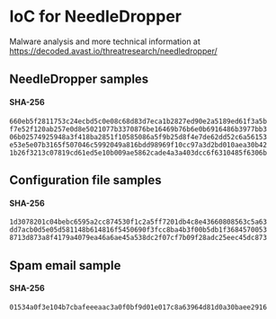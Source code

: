 # IoC for NeedleDropper

Malware analysis and more technical information at <https://decoded.avast.io/threatresearch/needledropper/>

## NeedleDropper samples
#### SHA-256
```
660eb5f2811753c24ecbd5c0e08c68d83d7eca1b2827ed90e2a5189ed61f3a5b
f7e52f120ab257e0d8e5021077b3370876be16469b76b6e0b6916486b3977bb3
06b02574925948a3f418ba2851f10585086a5f9b25d8f4e7de62dd52c6a56153
e53e5e07b3165f507046c5992049a816bdd98969f10cc97a3d2bd010aea30b42
1b26f3213c07819cd61ed5e10b009ae5862cade4a3a403dcc6f6310485f6306b
```

## Configuration file samples
#### SHA-256
```
1d3078201c04bebc6595a2cc874530f1c2a5ff7201db4c8e43660808563c5a63
dd7acb0d5e05d581148b614816f5450690f3fcc8ba4b3f00b5db1f3684570053
8713d873a8f4179a4079ea46a6ae45a538dc2f07cf7b09f28adc25eec45dc873
```

## Spam email sample
#### SHA-256
```
01534a0f3e104b7cbafeeeaac3a0f0bf9d01e017c8a63964d81d0a30baee2916
```
